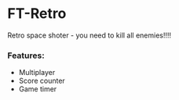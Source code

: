 # FT-Retro
Retro space shoter - you need to kill all enemies!!!!

### Features:
+ Multiplayer
+ Score counter
+ Game timer
